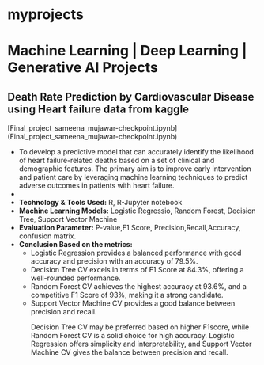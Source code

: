 # myprojects

<h1>Machine Learning | Deep Learning | Generative AI Projects</h1>
<h2><strong>Death Rate Prediction by Cardiovascular Disease using Heart failure data from kaggle</strong></h2>
[Final_project_sameena_mujawar-checkpoint.ipynb](Final_project_sameena_mujawar-checkpoint.ipynb)
<ul>
  <li>To develop a predictive model that can accurately identify the likelihood of heart failure-related deaths based on a set of clinical and demographic features. The primary aim is to improve early intervention and patient care by leveraging machine learning techniques to predict adverse outcomes in patients with heart failure.
<li>
  <li><strong>Technology & Tools Used:</strong> R, R-Jupyter notebook</li>
  <li><strong>Machine Learning Models:</strong> Logistic Regressio, Random Forest, Decision Tree, Support Vector Machine</li>
  <li><strong>Evaluation Parameter:</strong> P-value,F1 Score, Precision,Recall,Accuracy, confusion matrix.</li>
  <li><strong>Conclusion Based on the metrics:</strong> 
     <ul> <li>Logistic Regression provides a balanced performance with good accuracy and precision with an accuracy of 79.5%. </li>
       <li> Decision Tree CV excels in terms of F1 Score at 84.3%, offering a well-rounded performance.</li>
       <li>Random Forest CV achieves the highest accuracy at 93.6%, and a competitive F1 Score of 93%, making it a strong candidate.</li>
       <li>Support Vector Machine CV provides a good balance between precision and recall.</li>
   <p>Decision Tree CV may be preferred based on higher F1score, while Random Forest CV is a solid choice for high accuracy. Logistic Regression offers simplicity and interpretability, and Support Vector Machine CV gives the balance between precision and recall.</p>

  
 

